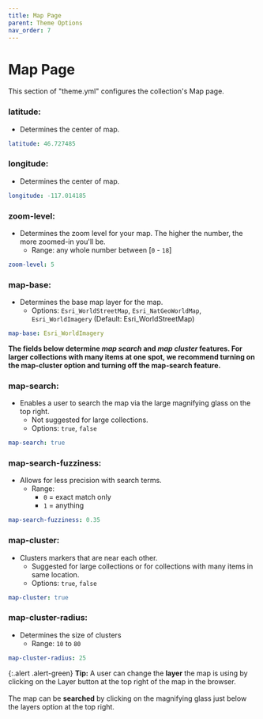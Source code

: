 ```yaml
---
title: Map Page
parent: Theme Options
nav_order: 7
---
```


# Map Page

This section of "theme.yml" configures the collection's Map page.

### latitude: 
- Determines the center of map.
```yaml
latitude: 46.727485
```

### longitude: 
- Determines the center of map.
```yaml
longitude: -117.014185
```

### zoom-level: 
- Determines the zoom level for your map. The higher the number, the more zoomed-in you'll be. 
	- Range: any whole number between [`0` - `18`]
```yaml
zoom-level: 5
```

### map-base: 
- Determines the base map layer for the map. 
	- Options: `Esri_WorldStreetMap`, `Esri_NatGeoWorldMap`, `Esri_WorldImagery` (Default: Esri_WorldStreetMap)
```yaml
map-base: Esri_WorldImagery
```

**The fields below determine *map search* and *map cluster* features. For larger collections with many items at one spot, we recommend turning on the map-cluster option and turning off the map-search feature.**

### map-search: 
- Enables a user to search the map via the large magnifying glass on the top right. 
	- Not suggested for large collections.
	- Options: `true`, `false`
```yaml
map-search: true
```

### map-search-fuzziness: 
- Allows for less precision with search terms. 
	- Range:
		- `0` = exact match only
		- `1` = anything
```yaml
map-search-fuzziness: 0.35
```

### map-cluster: 
- Clusters markers that are near each other.
	- Suggested for large collections or for collections with many items in same location.
	- Options: `true`, `false`
```yaml
map-cluster: true
```

### map-cluster-radius: 
- Determines the size of clusters
	- Range: `10` to `80`
```yaml
map-cluster-radius: 25
```

{:.alert .alert-green}
**Tip:** A user can change the **layer** the map is using by clicking on the Layer button at the top right of the map in the browser. <br><br>The map can be **searched** by clicking on the magnifying glass just below the layers option at the top right.
